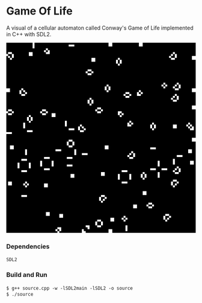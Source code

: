 # Game Of Life
A visual of a cellular automaton called Conway's Game of Life implemented in C++ with SDL2.

![Preview](preview.png)
### Dependencies
```
SDL2
```
### Build and Run
```
$ g++ source.cpp -w -lSDL2main -lSDL2 -o source
$ ./source
```